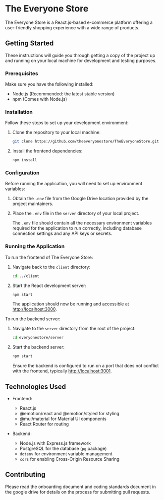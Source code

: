 # The Everyone Store

The Everyone Store is a React.js-based e-commerce platform offering a user-friendly shopping experience with a wide range of products.

## Getting Started

These instructions will guide you through getting a copy of the project up and running on your local machine for development and testing purposes.


### Prerequisites

Make sure you have the following installed:
* Node.js (Recommended: the latest stable version)
* npm (Comes with Node.js)


### Installation

Follow these steps to set up your development environment:

1. Clone the repository to your local machine:
    ```sh
    git clone https://github.com/theeveryonestore/TheEveryoneStore.git
    ```

2. Install the frontend dependencies:
    ```sh
    npm install
    ```

### Configuration

Before running the application, you will need to set up environment variables:

1. Obtain the `.env` file from the Google Drive location provided by the project maintainers.

2. Place the `.env` file in the `server` directory of your local project.

   The `.env` file should contain all the necessary environment variables required for the application to run correctly, including database connection settings and any API keys or secrets.


### Running the Application

To run the frontend of The Everyone Store:

1. Navigate back to the `client` directory:
    ```sh
    cd ../client
    ```

2. Start the React development server:
    ```sh
    npm start
    ```

   The application should now be running and accessible at [http://localhost:3000](http://localhost:3000).

To run the backend server:

1. Navigate to the `server` directory from the root of the project:
    ```sh
    cd everyonestore/server
    ```

2. Start the backend server:
    ```sh
    npm start
    ```

   Ensure the backend is configured to run on a port that does not conflict with the frontend, typically [http://localhost:3001](http://localhost:3001).


## Technologies Used

- Frontend:
    - React.js
    - @emotion/react and @emotion/styled for styling
    - @mui/material for Material UI components
    - React Router for routing

- Backend:
    - Node.js with Express.js framework
    - PostgreSQL for the database (`pg` package)
    - `dotenv` for environment variable management
    - `cors` for enabling Cross-Origin Resource Sharing


## Contributing

Please read the onboarding document and coding standards document in the google drive for details on the process for submitting pull requests.

